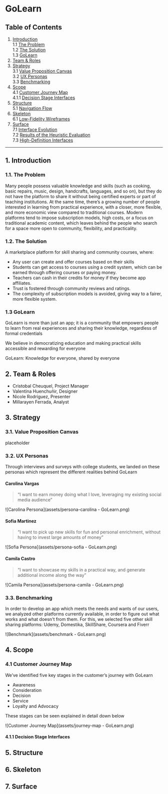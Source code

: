 # GoLearn
## Table of Contents
1. [Introduction](#1-introduction)  
   1.1 [The Problem](#11-the-problem)  
   1.2 [The Solution](#12-the-solution)   
   1.3 [GoLearn](#13-golearn)
3. [Team & Roles](#team--roles)
4. [Strategy](#strategy)  
   3.1 [Value Proposition Canvas](#value-proposition-canvas)  
   3.2 [UX Personas](#ux-personas)  
   3.3 [Benchmarking](#benchmarking)
5. [Scope](#scope)  
   4.1 [Customer Journey Map](#customer-journey-map)  
   4.1.1 [Decision Stage Interfaces](#decision-stage-interfaces)
6. [Structure](#structure)  
   5.1 [Navigation Flow](#navigation-flow)
7. [Skeleton](#skeleton)  
   6.1 [Low-Fidelity Wireframes](#low-fidelity-wireframes)
8. [Surface](#surface)  
   7.1 [Interface Evolution](#interface-evolution)  
   7.2 [Results of the Heuristic Evaluation](#results-of-the-heuristic-evaluation)  
   7.3 [High-Definition Interfaces](#high-definition-interfaces)

---

## 1. Introduction
### 1.1. The Problem
Many people possess valuable knowledge and skills (such as cooking, basic repairs, music, design, handcrafts, languages, and so on), but they do not have the platform to share it without being certified experts or part of teaching institutions.
At the same time, there’s a growing number of people interested in learning from practical experience, with a closer, more flexible, and more economic view compared to traditional courses.
Modern platforms tend to impose subscription models, high costs, or a focus on traditional academic content, which leaves behind the people who search for a space more open to community, flexibility, and practicality.
### 1.2. The Solution
A marketplace platform for skill sharing and community courses, where:
- Any user can create and offer courses based on their skills
- Students can get access to courses using a credit system, which can be earned through offering courses or paying money.
- Teachers can cash in their credits for money if they become app affiliates.
- Trust is fostered through community reviews and ratings.
- The complexity of subscription models is avoided, giving way to a fairer, more flexible system.

### 1.3 GoLearn

GoLearn is more than just an app; it is a community that empowers people to learn from real experiences and sharing their knowledge, regardless of formal credentials

We believe in democratizing education and making practical skills accessible and rewarding for everyone 

GoLearn: Knowledge for everyone, shared by everyone


## 2. Team & Roles

- Cristobal Cheuquel, Project Manager
- Valentina Huenchuñir, Designer
- Nicole Rodríguez, Presenter
- Millarayen Ferrada, Analyst

## 3. Strategy
### 3.1. Value Proposition Canvas
placeholder
### 3.2. UX Personas

Through interviews and surveys with college students, we landed on these personas which represent the different realities behind GoLearn

#### Carolina Vargas
> “I want to earn money doing what I love, leveraging my existing social media audience”

![Carolina Persona](assets/persona-carolina - GoLearn.png)

#### Sofia Martinez
> “I want to pick up new skills for fun and personal enrichment, without having to invest large amounts of money”

![Sofia Persona](assets/persona-sofia - GoLearn.png)

#### Camila Castro
> “I want to showcase my skills in a practical way, and generate additional income along the way”

![Camila Persona](assets/persona-camila - GoLearn.png)

### 3.3. Benchmarking

In order to develop an app which meets the needs and wants of our users, we analyzed other platforms currently available, in order to figure out what works and what doesn't from them.
For this, we selected five other skill sharing platforms: Udemy, Domestika, SkillShare, Coursera and Fiverr

![Benchmark](assets/benchmark - GoLearn.png)

## 4. Scope

### 4.1 Customer Journey Map

We’ve identified five key stages in the customer’s journey with GoLearn

- Awareness
- Consideration
- Decision
- Service
- Loyalty and Advocacy

These stages can be seen explained in detail down below

![Customer Journey Map](assets/journey-map - GoLearn.png)

#### 4.1.1 Decision Stage Interfaces

## 5. Structure

## 6. Skeleton

## 7. Surface